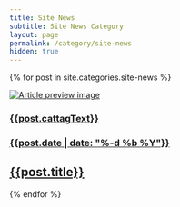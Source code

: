 ```yaml
---
title: Site News
subtitle: Site News Category
layout: page
permalink: /category/site-news
hidden: true
---
```


<!--<ul style="list-style-type:none;padding:0;margin:0;">
{% for post in site.categories.site-news %}
    <li style=""><a href="{{post.url}}">{{post.date | date: "%-d %b %Y"}} - {{post.title}}</a></li>
{% endfor %}
</ul>-->

{% for post in site.categories.site-news %}
<article class="FALP-article FALP-article-in-categories col-xl-12 col-lg-12 col-md-12 col-sm-12">
  <a href="{{post.url}}" class="clickable-article-link">
    <img alt="Article preview image" src='{{post.image}}' class="FALP-article-bg-image"/>
    <h3 class="FALP-article-tag cattag-{{post.cattag}}">{{post.cattagText}}</h3>
    <h3 class="FALP-article-date">{{post.date | date: "%-d %b %Y"}}</h3>
    <h2 class="FALP-article-title">{{post.title}}</h2>
  </a>
</article>
{% endfor %}